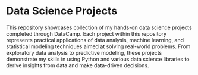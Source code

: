 # Data Science Projects
This repository showcases collection of my hands-on data science projects completed through DataCamp. Each project within this repository represents practical applications of data analysis, machine learning, and statistical modeling techniques aimed at solving real-world problems. From exploratory data analysis to predictive modeling, these projects demonstrate my skills in using Python and various data science libraries to derive insights from data and make data-driven decisions.
